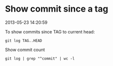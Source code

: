 # Show commit since a tag

2013-05-23 14:20:59


To show commits since TAG to current head:

	git log TAG..HEAD
	
	
Show commit count
	
	git log | grep "^commit" | wc -l 